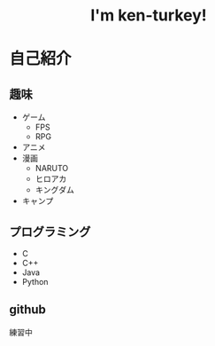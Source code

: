 <div align="center">
<h1>
    I'm ken-turkey!
<h1>

</div>

# 自己紹介
## 趣味
- ゲーム
    - FPS
    - RPG
- アニメ
- 漫画
    - NARUTO
    - ヒロアカ
    - キングダム
- キャンプ

## プログラミング
- C
- C++
- Java
- Python 

## github
練習中